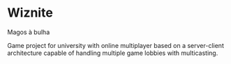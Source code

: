 # Wiznite
Magos à bulha

Game project for university with online multiplayer based on a server-client architecture capable of handling multiple game lobbies with multicasting.
